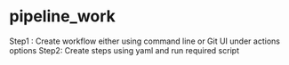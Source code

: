 # pipeline_work

Step1 : Create workflow either using command line or Git UI under actions options
Step2: Create steps using yaml and run required script
